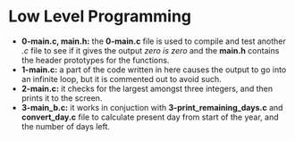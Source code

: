 # Low Level Programming

* **0-main.c, main.h:** the **0-main.c** file is used to compile and test another *.c* file to see if it gives the output *zero is zero* and the **main.h** contains the header prototypes for the functions.
* **1-main.c:** a part of the code written in here causes the output to go into an infinite loop, but it is commented out to avoid such.
* **2-main.c:** it checks for the largest amongst three integers, and then prints it to the screen.
* **3-main\_b.c:** it works in conjuction with **3-print\_remaining\_days.c** and **convert\_day.c** file to calculate present day from start of the year, and the number of days left.
